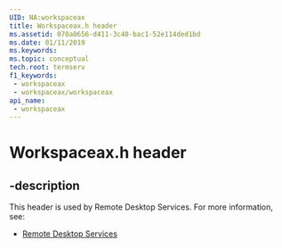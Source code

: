 ```yaml
---
UID: NA:workspaceax
title: Workspaceax.h header
ms.assetid: 070a0656-d411-3c40-bac1-52e114ded1bd
ms.date: 01/11/2019
ms.keywords: 
ms.topic: conceptual
tech.root: termserv
f1_keywords:
 - workspaceax
 - workspaceax/workspaceax
api_name:
 - workspaceax
---
```


# Workspaceax.h header


## -description

This header is used by Remote Desktop Services. For more information, see:

- [Remote Desktop Services](../_termserv/index.md)

